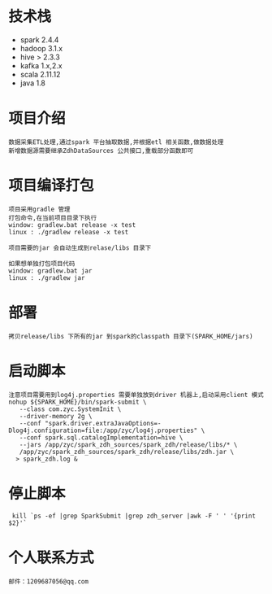 # 技术栈

   + spark 2.4.4
   + hadoop 3.1.x
   + hive > 2.3.3
   + kafka 1.x,2.x
   + scala 2.11.12
   + java 1.8
   
# 项目介绍

    数据采集ETL处理,通过spark 平台抽取数据,并根据etl 相关函数,做数据处理
    新增数据源需要继承ZdhDataSources 公共接口,重载部分函数即可
 
# 项目编译打包
    项目采用gradle 管理
    打包命令,在当前项目目录下执行
    window: gradlew.bat release -x test
    linux : ./gradlew release -x test
    
    项目需要的jar 会自动生成到relase/libs 目录下
    
    如果想单独打包项目代码
    window: gradlew.bat jar
    linux : ./gradlew jar
    
# 部署
    拷贝release/libs 下所有的jar 到spark的classpath 目录下(SPARK_HOME/jars)
    
# 启动脚本
    注意项目需要用到log4j.properties 需要单独放到driver 机器上,启动采用client 模式
    nohup ${SPARK_HOME}/bin/spark-submit \
       --class com.zyc.SystemInit \
       --driver-memory 2g \
       --conf "spark.driver.extraJavaOptions=-Dlog4j.configuration=file:/app/zyc/log4j.properties" \
       --conf spark.sql.catalogImplementation=hive \
       --jars /app/zyc/spark_zdh_sources/spark_zdh/release/libs/* \
       /app/zyc/spark_zdh_sources/spark_zdh/release/libs/zdh.jar \
      > spark_zdh.log &
    
# 停止脚本
     kill `ps -ef |grep SparkSubmit |grep zdh_server |awk -F ' ' '{print $2}'`

# 个人联系方式
    邮件：1209687056@qq.com
